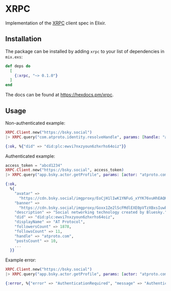 # XRPC

Implementation of the [XRPC](https://atproto.com/specs/xrpc) client spec in Elixir.

## Installation

The package can be installed by adding `xrpc` to your list of dependencies in `mix.exs`:

```elixir
def deps do
  [
    {:xrpc, "~> 0.1.0"}
  ]
end
```

The docs can be found at <https://hexdocs.pm/xrpc>.

## Usage

Non-authenticated example:

```elixir
XRPC.Client.new("https://bsky.social")
|> XRPC.query("com.atproto.identity.resolveHandle", params: [handle: "atproto.com"])

{:ok, %{"did" => "did:plc:ewvi7nxzyoun6zhxrhs64oiz"}}
```

Authenticated example:

```elixir
access_token = "abcd1234"
XRPC.Client.new("https://bsky.social", access_token)
|> XRPC.query("app.bsky.actor.getProfile", params: [actor: "atproto.com"])

{:ok,
  %{
    "avatar" =>
      "https://cdn.bsky.social/imgproxy/EoCjH1lIwK1YNFuG_xYYK76vuHhEAQKWAkzlz8BSO_Q/rs:fill:1000:1000:1:0/plain/bafkreibjfgx2gprinfvicegelk5kosd6y2frmqpqzwqkg7usac74l3t2v4@jpeg",
    "banner" =>
      "https://cdn.bsky.social/imgproxy/Goxx1Ze2lScFMdlEXE0pVTzXBxsIuwbdxhYkWo1CVUA/rs:fill:3000:1000:1:0/plain/bafkreib4xwiqhxbqidwwatoqj7mrx6mr7wlc5s6blicq5wq2qsq37ynx5y@jpeg",
    "description" => "Social networking technology created by Bluesky.",
    "did" => "did:plc:ewvi7nxzyoun6zhxrhs64oiz",
    "displayName" => "AT Protocol",
    "followersCount" => 1878,
    "followsCount" => 11,
    "handle" => "atproto.com",
    "postsCount" => 10,
    ...
  }}
```

Example error:

```elixir
XRPC.Client.new("https://bsky.social")
|> XRPC.query("app.bsky.actor.getProfile", params: [actor: "atproto.com"])

{:error, %{"error" => "AuthenticationRequired", "message" => "Authentication Required"}}
```
